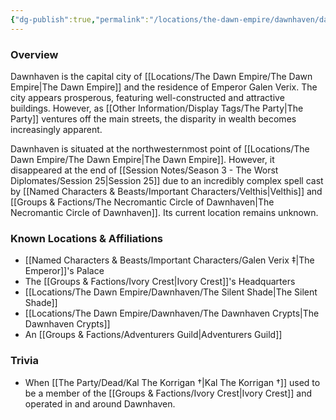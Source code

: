 ```yaml
---
{"dg-publish":true,"permalink":"/locations/the-dawn-empire/dawnhaven/dawnhaven/","tags":["Missing"],"updated":"2025-08-29T22:44:55.847+01:00"}
---
```


### Overview
Dawnhaven is the capital city of [[Locations/The Dawn Empire/The Dawn Empire\|The Dawn Empire]] and the residence of Emperor Galen Verix. The city appears prosperous, featuring well-constructed and attractive buildings. However, as [[Other Information/Display Tags/The Party\|The Party]] ventures off the main streets, the disparity in wealth becomes increasingly apparent.

Dawnhaven is situated at the northwesternmost point of [[Locations/The Dawn Empire/The Dawn Empire\|The Dawn Empire]]. However, it disappeared at the end of [[Session Notes/Season 3 - The Worst Diplomates/Session 25\|Session 25]] due to an incredibly complex spell cast by [[Named Characters & Beasts/Important Characters/Velthis\|Velthis]] and [[Groups & Factions/The Necromantic Circle of Dawnhaven\|The Necromantic Circle of Dawnhaven]]. Its current location remains unknown.

### Known Locations & Affiliations
- [[Named Characters & Beasts/Important Characters/Galen Verix ‡\|The Emperor]]'s Palace 
- The [[Groups & Factions/Ivory Crest\|Ivory Crest]]'s Headquarters
- [[Locations/The Dawn Empire/Dawnhaven/The Silent Shade\|The Silent Shade]] 
- [[Locations/The Dawn Empire/Dawnhaven/The Dawnhaven Crypts\|The Dawnhaven Crypts]]
- An [[Groups & Factions/Adventurers Guild\|Adventurers Guild]]

### Trivia
- When [[The Party/Dead/Kal The Korrigan †\|Kal The Korrigan †]] used to be a member of the [[Groups & Factions/Ivory Crest\|Ivory Crest]] and operated in and around Dawnhaven.